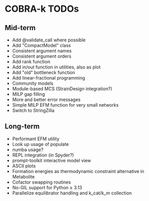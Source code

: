 # COBRA-k TODOs

## Mid-term

* Add @validate_call where possible
* Add "CompactModel" class
* Consistent argument names
* Consistent argument orders
* Add rank function
* Add in/out function in utilities, also as plot
* Add "old" bottleneck function
* Add linear-fractional programming
* Community models
* Module-based MCS (StrainDesign integration?)
* MILP gap filling
* More and better error messages
* Simple MILP EFM function for very small networks
* Switch to StringZilla

## Long-term

* Performant EFM utility
* Look up usage of populate
* numba usage?
* REPL integration (in Spyder?)
* prompt-toolkit interactive model view
* ASCII plots
* Formation energies as thermodynamic constraint alternative in Metabolite
* Cofactor swapping routines
* No-GIL support for Python ≥ 3.13
* Parallelize equilibrator handling and k_cat/k_m collection
